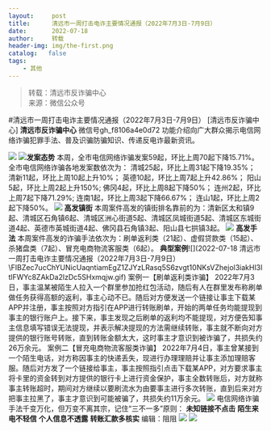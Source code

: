```yaml
---
layout:     post
title:      清远市一周打击电诈主要情况通报（2022年7月3日-7月9日）
date:       2022-07-18
author:     转载
header-img: img/the-first.png
catalog:   false
tags:
    - 其他
---
```


<blockquote><p>转载：清远市反诈骗中心<br>
来源：微信公众号</p></blockquote>

#清远市一周打击电诈主要情况通报（2022年7月3日-7月9日）
[清远市反诈骗中心]
**清远市反诈骗中心**
微信号gh_f8106a4e0d72
功能介绍向广大群众揭示电信网络诈骗犯罪手法、普及识骗防骗知识、传递反电诈最新资讯。

![]({{site.baseurl}}/postimg/3CxTSiafadcic5zyXUfbXLUClzlpaoknCpV4bErPg2kuuS97hoJJbNCtFOVZ9X0j5W26HDaregC5kibiaLGl8CPr9A.gif)
![]({{site.baseurl}}/postimg/FIBZec7ucChYUNicUaqntiamEgZ1ZJYzLRasq5S6zvgt10NKsVZhejol3iakHl3ItlFWYc8ZAkDa2lzDc5SHxmqjw.gif)**发案态势**
本周，全市电信网络诈骗发案59起，环比上周70起下降15.71%。
全市电信网络诈骗各地发案数依次为：
清城25起，环比上周31起下降19.35%；
清新11起，环比上周10起上升10%；
英德10起，环比上周7起上升42.86%；
阳山5起，环比上周2起上升150%;
佛冈4起，环比上周8起下降50%；
连州2起，环比上周7起下降71.29%;
连南1起，环比上周3起下降66.67%；
连山1起，环比上周2起下降50%。
![]({{site.baseurl}}/postimg/FIBZec7ucChYUNicUaqntiamEgZ1ZJYzLRasq5S6zvgt10NKsVZhejol3iakHl3ItlFWYc8ZAkDa2lzDc5SHxmqjw.gif)
**高发镇街**
本周案件高发的镇街排名靠前的为：清新区太和镇9起、清城区石角镇6起、清城区洲心街道5起、清城区凤城街道5起、清城区东城街道4起、英德市英城街道4起、佛冈县石角镇3起、阳山县七拱镇3起。
![]({{site.baseurl}}/postimg/FIBZec7ucChYUNicUaqntiamEgZ1ZJYzLRasq5S6zvgt10NKsVZhejol3iakHl3ItlFWYc8ZAkDa2lzDc5SHxmqjw.gif)
**高发手法**
本周案件高发的诈骗手法依次为：刷单返利类（21起）、虚假贷款类（15起）、杀猪盘类（7起）、冒充电商物流客服类（6起）。
**典型案例**![](2022-07-18
清远市一周打击电诈主要情况通报（2022年7月3日-7月9日）\\FIBZec7ucChYUNicUaqntiamEgZ1ZJYzLRasq5S6zvgt10NKsVZhejol3iakHl3ItlFWYc8ZAkDa2lzDc5SHxmqjw.gif)
案例一【刷单返利类诈骗】
2022年7月3日，事主温某被陌生人拉入一个群里参加抢红包活动，随后有人在群里发布称刷单做任务获得高额的返利，事主心动不已。随后对方便发送一个链接让事主下载某APP并注册，事主按照对方指引在APP进行转账刷单，开始的两单任务均能提现到事主的银行账户上。接下来，事主发现之后刷单的返利均不能提现，对方便告知事主信息填写错误无法提现，并表示解决提现的方法需继续转账，事主就不断向对方提供的银行账号转账，直到转账金额太大，这时事主才意识到被诈骗了，共损失约26万余元。
案例二【冒充电商物流客服类诈骗】
2022年7月4日，事主曾某接到一个陌生电话，对方称因事主的快递丢失，现进行办理理赔并让事主添加理赔客服。随后对方发了一个链接给事主，事主按照指引点击下载某APP，对方要求事主将卡里的资金转到对方提供的银行卡上进行资金保护，事主全数转账后，对方就称事主转账超时，期间对方继续以要刷流水为由要事主进行多次转账，直到后来对方把事主拉黑了，事主才意识到可能被骗了，共损失约11万余元。
![]({{site.baseurl}}/postimg/3CxTSiafadcicSrq1TuCGjeg2XR8pkWTQy35zoTPIMPXzr1WuAj8qB3ZcbcVDsHhONZTzWhicTwzmQkTa4MDFcIyg.png)
电信网络诈骗手法千变万化，但万变不离其宗，记住“三不一多”原则：
**未知链接不点击**
**陌生来电不轻信**
**个人信息不透露**
**转账汇款多核实**
编辑：阻阻
![]({{site.baseurl}}/postimg/SUycX2yckdJ5YVVCpDYl0c5CbMTO3KgBTesbSxe5zKHlm2GQsTWAFTgswCXscN6Y9vuJHFcE77orSK7ClzYOdg.jpeg)
![]({{site.baseurl}}/postimg/3CxTSiafadcic5zyXUfbXLUClzlpaoknCpErldQhhamfG7KH1qHGrr3icT9iaAoE1B4noSO7EewO2k8fys5pMuaoog.gif)
